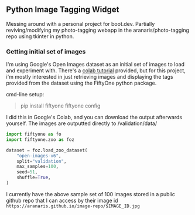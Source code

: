 ## Python Image Tagging Widget

Messing around with a personal project for boot.dev. Partially reviving/modifying my photo-tagging webapp in the aranaris/photo-tagging repo using tkinter in python.

### Getting initial set of images

I'm using Google's Open Images dataset as an initial set of images to load and experiment with. There's a [colab tutorial](https://colab.research.google.com/github/voxel51/fiftyone/blob/v0.9.1/docs/source/tutorials/open_images.ipynb#scrollTo=Nr1Fq8PPh95d) provided, but for this project, i'm mostly interested in just retrieving images and displaying the tags provided from the dataset using the FiftyOne python package.

cmd-line setup:

> pip install fiftyone
> fiftyone config

I did this in Google's Colab, and you can download the output afterwards yourself. The images are outputted directly to /validation/data/

```python
import fiftyone as fo
import fiftyone.zoo as foz

dataset = foz.load_zoo_dataset(
    "open-images-v6",
    split="validation",
    max_samples=100,
    seed=51,
    shuffle=True,
)
```

I currently have the above sample set of 100 images stored in a public github repo that I can access by their image id `https://aranaris.github.io/image-repo/$IMAGE_ID.jpg`

